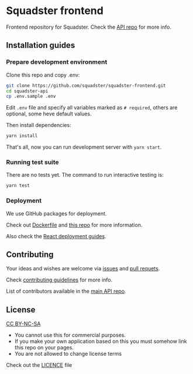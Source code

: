# Squadster frontend

Frontend repository for Squadster. Check the [API repo](https://github.com/squadster/squadster-api) for more info.

## Installation guides

### Prepare development environment

Clone this repo and copy .env:

```bash
git clone https://github.com/squadster/squadster-frontend.git
cd squadster-api
cp .env.sample .env
```

Edit `.env` file and specify all variables marked as `# required`, others are optional, some heve default values.

Then install dependencies:

```bash
yarn install
```

That's all, now you can run development server with `yarn start`.

### Running test suite

There are no tests yet. The command to run interactive testing is:

```bash
yarn test
```

### Deployment

We use GitHub packages for deployment.

Check out [Dockerfile](Dockerfile) and [this repo](https://github.com/squadster/squadster-deployment) for more information.

Also check the [React deployment guides](https://facebook.github.io/create-react-app/docs/deployment).

## Contributing

Your ideas and wishes are welcome via [issues](https://github.com/squadster/squadster-frontend/issues) and [pull requets](https://github.com/squadster/squadster-frontend/pulls).

Check [contributing guidelines](CONTRIBUTING.md) for more info.

List of contributors available in the [main API repo](https://github.com/squadster/squadster-api).

## License

[CC BY-NC-SA](https://creativecommons.org/licenses/by-nc-sa/4.0)

* You cannot use this for commercial purposes.
* If you make your own application based on this you must somehow link this repo on your pages.
* You are not allowed to change license terms

Check out the [LICENCE](LICENSE.md) file
